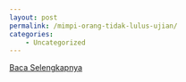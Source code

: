 ```yaml
---
layout: post
permalink: /mimpi-orang-tidak-lulus-ujian/
categories:
    - Uncategorized
---
```


[Baca Selengkapnya](/02)
